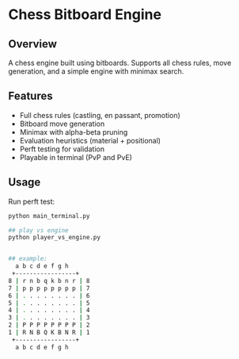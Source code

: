 # Chess Bitboard Engine

## Overview
A chess engine built using bitboards. Supports all chess rules, move generation, and a simple engine with minimax search.

## Features
- Full chess rules (castling, en passant, promotion)
- Bitboard move generation
- Minimax with alpha-beta pruning
- Evaluation heuristics (material + positional)
- Perft testing for validation
- Playable in terminal (PvP and PvE)

## Usage
Run perft test:
```bash
python main_terminal.py

## play vs engine
python player_vs_engine.py


## example:
  a b c d e f g h
 +-----------------+
8 | r n b q k b n r | 8
7 | p p p p p p p p | 7
6 | . . . . . . . . | 6
5 | . . . . . . . . | 5
4 | . . . . . . . . | 4
3 | . . . . . . . . | 3
2 | P P P P P P P P | 2
1 | R N B Q K B N R | 1
 +-----------------+
  a b c d e f g h



